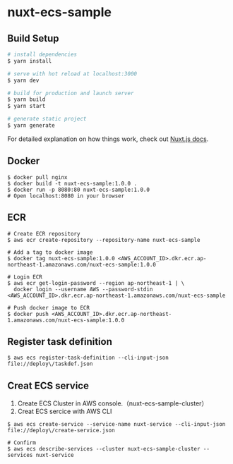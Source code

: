 # nuxt-ecs-sample

## Build Setup

```bash
# install dependencies
$ yarn install

# serve with hot reload at localhost:3000
$ yarn dev

# build for production and launch server
$ yarn build
$ yarn start

# generate static project
$ yarn generate
```

For detailed explanation on how things work, check out [Nuxt.js docs](https://nuxtjs.org).

## Docker

```
$ docker pull nginx
$ docker build -t nuxt-ecs-sample:1.0.0 .
$ docker run -p 8080:80 nuxt-ecs-sample:1.0.0
# Open localhost:8080 in your browser
```

## ECR

```
# Create ECR repository
$ aws ecr create-repository --repository-name nuxt-ecs-sample

# Add a tag to docker image
$ docker tag nuxt-ecs-sample:1.0.0 <AWS_ACCOUNT_ID>.dkr.ecr.ap-northeast-1.amazonaws.com/nuxt-ecs-sample:1.0.0

# Login ECR
$ aws ecr get-login-password --region ap-northeast-1 | \
  docker login --username AWS --password-stdin <AWS_ACCOUNT_ID>.dkr.ecr.ap-northeast-1.amazonaws.com/nuxt-ecs-sample

# Push docker image to ECR
$ docker push <AWS_ACCOUNT_ID>.dkr.ecr.ap-northeast-1.amazonaws.com/nuxt-ecs-sample:1.0.0
```

## Register task definition

```
$ aws ecs register-task-definition --cli-input-json file://deploy\/taskdef.json
```

## Creat ECS service

1. Create ECS Cluster in AWS console.（nuxt-ecs-sample-cluster）
2. Creat ECS sercice with AWS CLI
```
$ aws ecs create-service --service-name nuxt-service --cli-input-json file://deploy\/create-service.json

# Confirm
$ aws ecs describe-services --cluster nuxt-ecs-sample-cluster --services nuxt-service
```
